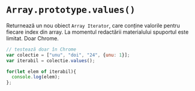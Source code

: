 # `Array.prototype.values()`

Returnează un nou obiect `Array Iterator`, care conține valorile pentru fiecare index din array.
La momentul redactării materialului spuportul este limitat. Doar Chrome.

```javascript
// testează doar în Chrome
var colectie = ["unu", "doi", "24", {unu: 1}];
var iterabil = colectie.values();

for(let elem of iterabil){
  console.log(elem);
};
```
